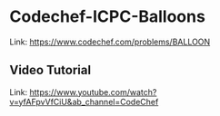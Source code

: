 # Codechef-ICPC-Balloons
Link: https://www.codechef.com/problems/BALLOON
## Video Tutorial
Link: https://www.youtube.com/watch?v=yfAFpvVfCiU&ab_channel=CodeChef
